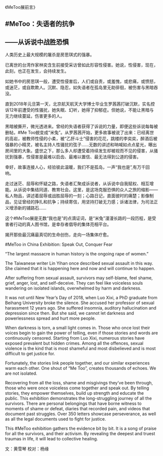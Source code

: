 《MeToo展前言》
## #MeToo：失语者的抗争
## ——从诉说中战胜恐惧


人类历史上最大规模的屠杀是房思琪式的强暴。

已离世的台湾作家林奕含生前接受采访曾如此形容性侵害。她说，性侵害，现在，此刻，也正在发生，会持续发生。

如她书中的房思琪一般，遭受性侵害后，人们或自责，或羞愧，或悲痛，或愤怒，或迷茫，或自欺欺人。沉默、隐忍，如失语者在孤岛里无助徘徊，被伤害与黑暗吞没。

直到2018年元旦第一天，北京航天航天大学博士毕业生罗茜茜打破沉默，实名控诉12年前遭受的性骚扰，她失眠、幻听，她得了抑郁症。但她说，不能让黑暗与无力继续蔓延，伤害更多的人。

黑暗被撕开，微光透进来。曾经的失语者获得了诉说的力量，即便这些诉说每每被删帖，#Me Too蜕变成“米兔”。从罗茜茜开始，更多故事被说了出来：已经离世的高岩，被教师性侵的小柔，被“乙肝斗士”侵害的花花，跳楼的李奕奕，醉酒后被强暴的小精灵，被名主持人性骚扰的弦子……无数的讲述和呐喊如点点星光，曝出房间里的大象。盛世之下，那么多人却遭受着持续发生却被视而不见的侵害，从骚扰到强暴，性侵害是最难以启齿、最难以置信、最无法得到公道的侵害。

幸好，故事连接人心，经验彼此温暖，我们不是孤岛，一声“我也是”,有万千回响。

走过迷茫、屈辱和怀疑之路，失语者汇聚成诉说者，从诉说中自我赋权、相互增能。从诉说中集结同道、教育社会。这里，是这场克服恐惧的众人之旅的缩影——私人物品，讲述着屈辱或战胜屈辱的一刻；心路日记，直面彼时的痛楚；影像制品，见证曾经的挣扎和抗争；持续寄信，用坚持打破无力感；诉诸法律，为司法正义增添新的铺路石……

这个#MeToo展是无数“我也是”的点滴证词，是“米兔”漫漫长路的一段历程，是受害者行动的真人图书馆，是幸存者倡导的集体亮相平台。

揭开那些最沉痛最真切的生命创伤，走向一场集体疗愈。


 
#MeToo in China Exhibition: Speak Out, Conquer Fear


“The largest massacre in human history is the ongoing rape of women.”

The Taiwanese writer Lin Yihan once described sexual assault in this way. She claimed that it is happening here and now and will continue to happen.

After suffering from sexual assault, survivors may self-blame, feel shame, grief, anger, lost, and self-deceive. They can feel like voiceless souls wandering on isolated islands, overwhelmed by harm and darkness. 

It was not until New Year’s Day of 2018, when Luo Xixi, a PhD graduate from Beihang University broke the silence. She accused her professor of sexual harassment 12 years ago. She suffered insomnia, auditory hallucination and depression since then. But she said, we cannot let darkness and powerlessness spread and hurt more people. 

When darkness is torn, a small light comes in. Those who once lost their voices begin to gain the power of telling, even if those stories and words are continuously censored. Starting from Luo Xixi, numerous stories have exposed prevalent but hidden crimes. Among all the offences, sexual violence is the kind that is most shameful and most disbelieved and is most difficult to get justice for.

Fortunately, the stories link people together, and our similar experiences warm each other. One shout of “Me Too”, creates thousands of echoes. We are not isolated.

Recovering from all the loss, shame and misgivings they’ve been through, those who were once voiceless come together and speak out. By telling stories, they empower themselves, build up strength and educate the public. This exhibition demonstrates the long-struggling journey of all the survivors. There are personal belongings that have borne witness to moments of shame or defeat, diaries that recorded pain, and videos that document past struggles. Over 350 letters showcase perseverance, as well as all the legal documents used to fight for justice. 

This #MeToo exhibition gathers the evidence bit by bit. It is a song of praise for all the survivors, and their activism. By revealing the deepest and truest traumas in life, it will lead to collective healing.



文：黄雪琴
校对：杨缘

